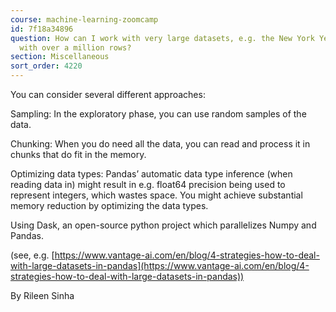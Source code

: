 ```yaml
---
course: machine-learning-zoomcamp
id: 7f18a34896
question: How can I work with very large datasets, e.g. the New York Yellow Taxi dataset,
  with over a million rows?
section: Miscellaneous
sort_order: 4220
---
```


You can consider several different approaches:

Sampling: In the exploratory phase, you can use random samples of the data.

Chunking: When you do need all the data, you can read and process it in chunks that do fit in the memory.

Optimizing data types: Pandas’ automatic data type inference (when reading data in) might result in e.g. float64 precision being used to represent integers, which wastes space. You might achieve substantial memory reduction by optimizing the data types.

Using Dask, an open-source python project which parallelizes Numpy and Pandas.

(see, e.g. [https://www.vantage-ai.com/en/blog/4-strategies-how-to-deal-with-large-datasets-in-pandas](https://www.vantage-ai.com/en/blog/4-strategies-how-to-deal-with-large-datasets-in-pandas))

By Rileen Sinha

